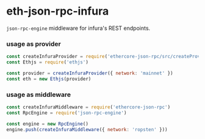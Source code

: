 # eth-json-rpc-infura

`json-rpc-engine` middleware for infura's REST endpoints.

### usage as provider

```js
const createInfuraProvider = require('ethercore-json-rpc/src/createProvider')
const Ethjs = require('ethjs')

const provider = createInfuraProvider({ network: 'mainnet' })
const eth = new Ethjs(provider)
```

### usage as middleware

```js
const createInfuraMiddleware = require('ethercore-json-rpc')
const RpcEngine = require('json-rpc-engine')

const engine = new RpcEngine()
engine.push(createInfuraMiddleware({ network: 'ropsten' }))
```
